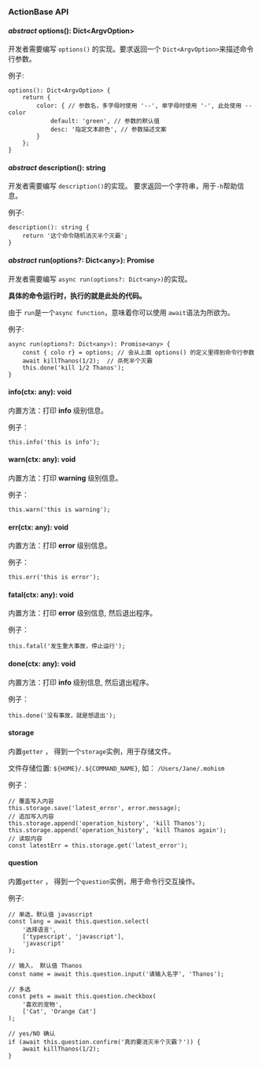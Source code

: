 ### ActionBase API

#### *abstract* options(): Dict\<ArgvOption>

开发者需要编写 `options()` 的实现。要求返回一个 `Dict<ArgvOption>`来描述命令行参数。

例子:
	
	options(): Dict<ArgvOption> {
		return {
			color: { // 参数名，多字母时使用 '--', 单字母时使用 '-', 此处使用 --color
				default: 'green', // 参数的默认值
				desc: '指定文本颜色', // 参数描述文案
			}
		};
	} 

#### *abstract* description(): string

开发者需要编写 `description()`的实现。 要求返回一个字符串，用于`-h`帮助信息。

例子: 

	description(): string {
		return '这个命令随机消灭半个灭霸';
	}
#### *abstract* run(options?: Dict\<any>): Promise<any>

开发者需要编写 `async run(options?: Dict<any>)`的实现。

**具体的命令运行时，执行的就是此处的代码。** 

由于 `run`是一个`async function`，意味着你可以使用 `await`语法为所欲为。

例子: 

	async run(options?: Dict<any>): Promise<any> {
		const { colo r} = options; // 会从上面 options() 的定义里得到命令行参数
		await killThanos(1/2);  // 杀死半个灭霸
		this.done('kill 1/2 Thanos');
	}
#### info(ctx: any): void

内置方法：打印 **info** 级别信息。

例子：

	this.info('this is info');	
#### warn(ctx: any): void

内置方法：打印 **warning** 级别信息。

例子：

	this.warn('this is warning');	
#### err(ctx: any): void

内置方法：打印 **error** 级别信息。

例子：

	this.err('this is error');	
#### fatal(ctx: any): void

内置方法：打印 **error** 级别信息, 然后退出程序。

例子：

	this.fatal('发生重大事故，停止运行');	
	
#### done(ctx: any): void

内置方法：打印 **info** 级别信息, 然后退出程序。

例子：

	this.done('没有事故，就是想退出');	

	
#### storage
内置`getter` ， 得到一个`storage`实例，用于存储文件。

文件存储位置: `${HOME}/.${COMMAND_NAME}`, 如： `/Users/Jane/.mohism`

例子：

	// 覆盖写入内容
	this.storage.save('latest_error', error.message);
	// 追加写入内容
	this.storage.append('operation_history', 'kill Thanos');
	this.storage.append('operation_history', 'kill Thanos again');
	// 读取内容
	const latestErr = this.storage.get('latest_error');

 
#### question
内置`getter` ， 得到一个`question`实例，用于命令行交互操作。

例子: 

	// 单选，默认值 javascript
	const lang = await this.question.select(
		'选择语言', 
		['typescript', 'javascript'], 
		'javascript'
	);
	
	// 输入， 默认值 Thanos
	const name = await this.question.input('请输入名字', 'Thanos');
	
	// 多选
	const pets = await this.question.checkbox(
		'喜欢的宠物',
		['Cat', 'Orange Cat']
	);
	
	// yes/NO 确认
	if (await this.question.confirm('真的要消灭半个灭霸？')) {
		await killThanos(1/2);
	}